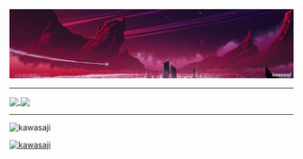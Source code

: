 <img src="banner.png" alt="Girl in a jacket" >

<hr>
<!--
[![Anurag's GitHub stats](https://github-readme-stats.vercel.app/api?username=kawasaji&theme=dark&include_all_commits=true&show_icons=true&ring_color=78FE96)](https://github.com/anuraghazra/github-readme-stats)


[![Top Langs](https://github-readme-stats.vercel.app/api/top-langs/?username=kawasaji&langs_count=8&hide=javascript,html,dockerfile,shell,c,cmake,css&theme=dark&show_icons=true)](https://github.com/anuraghazra/github-readme-stats)

<hr>
-->
<a href="https://github.com/anuraghazra/github-readme-stats">
  <img align="center" src="https://github-readme-stats.vercel.app/api?username=kawasaji&theme=dark&include_all_commits=true&show_icons=true&ring_color=78FE96" />
</a>
<a href="https://github.com/anuraghazra/convoychat">
  <img align="center" src="https://github-readme-stats.vercel.app/api/top-langs/?username=kawasaji&langs_count=8&hide=javascript,html,dockerfile,shell,c,cmake,css&theme=dark" />
</a>

<hr>


<p align="left"> <img src="https://komarev.com/ghpvc/?username=kawasaji&label=Profile%20views&color=0e75b6&style=flat" alt="kawasaji" /> </p>

<p align="left"> <a href="https://github.com/ryo-ma/github-profile-trophy"><img src="https://github-profile-trophy.vercel.app/?username=kawasaji" alt="kawasaji" /></a> </p>
